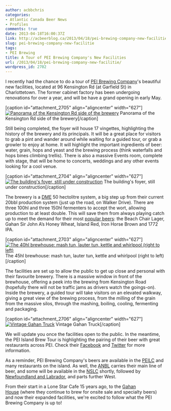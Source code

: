```yaml
---
author: acbbchris
categories:
- Atlantic Canada Beer News
- Profiles
comments: true
date: 2013-04-18T16:00:37Z
link: http://acbeerblog.ca/2013/04/18/pei-brewing-company-new-facilitie/
slug: pei-brewing-company-new-facilitie
tags:
- PEI Brewing
title: A Tour of PEI Brewing Company's New Facilities
url: /2013/04/18/pei-brewing-company-new-facilitie/
wordpress_id: 2702
---
```


I recently had the chance to do a tour of [PEI Brewing Company](http://www.peibrewingcompany.com/)'s beautiful new facilities, located at 96 Kensington Rd (at Garfield St) in Charlottetown. The former cabinet factory has been undergoing renovations for over a year, and will be have a grand opening in early May.

[caption id="attachment_2705" align="aligncenter" width="627"][![Panorama of the Kensington Rd side of the brewery](http://acbeerblog.ca/wp-content/uploads/2013/04/panorama.jpg?w=627)](http://acbeerblog.ca/wp-content/uploads/2013/04/panorama.jpg) Panorama of the Kensington Rd side of the brewery[/caption]

Still being completed, the foyer will house 17 vingettes, highlighting the history of the brewery and its principals. It will be a great place for visitors to grab a pint and wander around while waiting for a guided tour, or grab a growler to enjoy at home. It will highlight the important ingredients of beer: water, grain, hops and yeast and the brewing process (think waterfalls and hops bines climbing trellis). There is also a massive Events room, complete with stage, that will be home to concerts, weddings and any other events looking for a cool venue.

[caption id="attachment_2704" align="aligncenter" width="627"][![The building's foyer, still under construction](http://acbeerblog.ca/wp-content/uploads/2013/04/foyer.jpg?w=627)](http://acbeerblog.ca/wp-content/uploads/2013/04/foyer.jpg) The building's foyer, still under construction[/caption]

The brewery is a [DME](http://www.dmebrewing.ca/) 50 hectolitre system, a big step up from their current 20bbl production system (just up the road, on Walker Drive). There are three 100hl and three 150hl fermenters to accept the wort, allowing production to at least double. This will save them from always playing catch up to meet the demand for their most [popular beers](http://www.peibrewingcompany.com/beers.html): the Beach Chair Lager, Gahan Sir John A’s Honey Wheat, Island Red, Iron Horse Brown and 1772 IPA.

[caption id="attachment_2703" align="aligncenter" width="627"][![The 40hl brewhouse: mash tun, lauter tun, kettle and whirlpool (right to left)](http://acbeerblog.ca/wp-content/uploads/2013/04/brewhouse.jpg?w=627)](http://acbeerblog.ca/wp-content/uploads/2013/04/brewhouse.jpg) The 45hl brewhouse: mash tun, lauter tun, kettle and whirlpool (right to left)[/caption]

The facilities are set up to allow the public to get up close and personal with their favourite brewery. There is a massive window in front of the brewhouse, offering a peek into the brewing from Kensington Road (hopefully there will not be traffic jams as drivers watch the goings-on). Inside the brewery, a guided tour will take visitors on an elevated walkway, giving a great view of the brewing process, from the milling of the grain from the massive silos, through the mashing, boiling, cooling, fermenting and packaging.

[caption id="attachment_2706" align="aligncenter" width="627"][![Vintage Gahan Truck](http://acbeerblog.ca/wp-content/uploads/2013/04/truck.jpg?w=627)](http://acbeerblog.ca/wp-content/uploads/2013/04/truck.jpg) Vintage Gahan Truck[/caption]

We will update you once the facilities open to the public. In the meantime, the PEI Island Brew Tour is highlighting the pairing of their beer with great restaurants across PEI. Check their [Facebook](https://www.facebook.com/peibrewingcompany) and [Twitter](http://twitter.com/PEIBrew) for more information.

As a reminder, PEI Brewing Company's beers are available in the [PEILC](http://www.peilcc.ca/) and many restaurants on the island. As well, the [ANBL](http://www.nbliquor.com/) carries their main line of beer, and some will be available in the [NSLC](http://www.mynslc.com/) shortly, followed by [Newfoundland and Labrador](http://www.nfliquor.com/), and parts further West.

From their start in a Lone Star Cafe 15 years ago, to the [Gahan House](http://www.gahan.ca/) (where they continue to brew for onsite sale and specialty beers) and now their expanded facilities, we're excited to follow what the PEI Brewing Company is up to!
